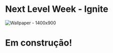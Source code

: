 # Next Level Week - Ignite
![Wallpaper - 1400x900](https://user-images.githubusercontent.com/24979432/190293592-54211aaa-f14b-4268-ba68-af3adff996d6.png)

# Em construção!

